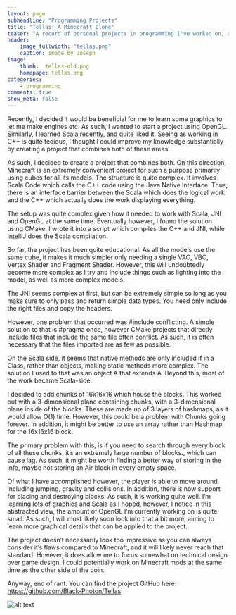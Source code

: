 ```yaml
---
layout: page
subheadline: "Programming Projects"
title: "Tellas: A Minecraft Clone"
teaser: "A record of personal projects in programming I've worked on, and what I've learned from the experience"
header:
    image_fullwidth: "tellas.png"
    caption: Image by Joseph
image:
    thumb:  tellas-old.png
    homepage: tellas.png
categories:
    - programming
comments: true
show_meta: false
---
```


Recently, I decided it would be beneficial for me to learn some graphics to let me make engines etc. As such, I wanted to start a project using OpenGL. Similarly, I learned Scala recently, and quite liked it. Seeing as working in C++ is quite tedious, I thought I could improve my knowledge substantially by creating a project that combines both of these areas.

<!--more-->

As such, I decided to create a project that combines both. On this direction, Minecraft is an extremely convenient project for such a purpose primarily using cubes for all its models. The structure is quite complex. It involves Scala Code which calls the C++ code using the Java Native Interface. Thus, there is an interface barrier between the Scala which does the logical work and the C++ which actually does the work displaying everything.

The setup was quite complex given how it needed to work with Scala, JNI and OpenGL at the same time. Eventually however, I found the solution using CMake. I wrote it into a script which compiles the C++ and JNI, while IntelliJ does the Scala compilation.

So far, the project has been quite educational. As all the models use the same cube, it makes it much simpler only needing a single VAO, VBO, Vertex Shader and Fragment Shader. However, this will undoubtedly become more complex as I try and include things such as lighting into the model, as well as more complex models.

The JNI seems complex at first, but can be extremely simple so long as you make sure to only pass and return simple data types. You need only include the right files and copy the headers.

However, one problem that occurred was #include conflicting. A simple solution to that is #pragma once, however CMake projects that directly include files that include the same file often conflict. As such, it is often necessary that the files imported are as few as possible.

On the Scala side, it seems that native methods are only included if in a Class, rather than objects, making static methods more complex. The solution I used to that was an object A that extends A. Beyond this, most of the work became Scala-side.

I decided to add chunks of 16x16x16 which house the blocks. This worked out with a 3-dimensional plane containing chunks, with a 3-dimensional plane inside of the blocks. These are made up of 3 layers of hashmaps, as it would allow O(1) time. However, this could be a problem with Chunks going forever. In addition, it might be better to use an array rather than Hashmap for the 16x16x16 block.

The primary problem with this, is if you need to search through every block of all these chunks, it’s an extremely large number of blocks., which can cause lag. As such, it might be worth finding a better way of storing in the info, maybe not storing an Air block in every empty space.

Of what I have accomplished however, the player is able to move around, including jumping, gravity and collisions. In addition, there is now support for placing and destroying blocks. As such, it is working quite well. I’m learning lots of graphics and Scala as I hoped, however, I notice in this abstracted view, the amount of OpenGL I’m currently working on is quite small. As such, I will most likely soon look into that a bit more, aiming to learn more graphical details that can be applied to the project.

The project doesn’t necessarily look too impressive as you can always consider it’s flaws compared to Minecraft, and it will likely never reach that standard. However, it does allow me to focus somewhat on technical design over game design. I could potentially work on Minecraft mods at the same time as the other side of the coin.

Anyway, end of rant. You can find the project GitHub here: https://github.com/Black-Photon/Tellas

![alt text](https://black-photon.github.io/images/tellas-old.png "JK Written in Tellas")